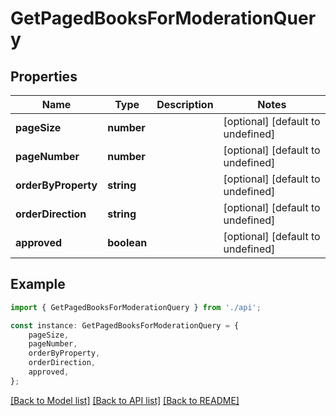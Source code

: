 # GetPagedBooksForModerationQuery


## Properties

Name | Type | Description | Notes
------------ | ------------- | ------------- | -------------
**pageSize** | **number** |  | [optional] [default to undefined]
**pageNumber** | **number** |  | [optional] [default to undefined]
**orderByProperty** | **string** |  | [optional] [default to undefined]
**orderDirection** | **string** |  | [optional] [default to undefined]
**approved** | **boolean** |  | [optional] [default to undefined]

## Example

```typescript
import { GetPagedBooksForModerationQuery } from './api';

const instance: GetPagedBooksForModerationQuery = {
    pageSize,
    pageNumber,
    orderByProperty,
    orderDirection,
    approved,
};
```

[[Back to Model list]](../README.md#documentation-for-models) [[Back to API list]](../README.md#documentation-for-api-endpoints) [[Back to README]](../README.md)

